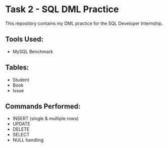 # Task 2 - SQL DML Practice

This repository contains my DML practice for the SQL Developer Internship.

## Tools Used:
- MySQL Benchmark

## Tables:
- Student
- Book
- Issue

## Commands Performed:
- INSERT (single & multiple rows)
- UPDATE
- DELETE
- SELECT
- NULL handling
